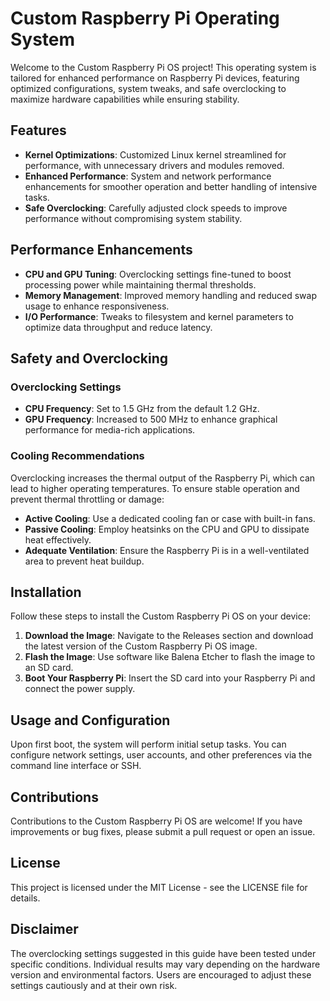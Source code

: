 # Custom Raspberry Pi Operating System

Welcome to the Custom Raspberry Pi OS project! This operating system is tailored for enhanced performance on Raspberry Pi devices, featuring optimized configurations, system tweaks, and safe overclocking to maximize hardware capabilities while ensuring stability.

## Features

- **Kernel Optimizations**: Customized Linux kernel streamlined for performance, with unnecessary drivers and modules removed.
- **Enhanced Performance**: System and network performance enhancements for smoother operation and better handling of intensive tasks.
- **Safe Overclocking**: Carefully adjusted clock speeds to improve performance without compromising system stability.

## Performance Enhancements

- **CPU and GPU Tuning**: Overclocking settings fine-tuned to boost processing power while maintaining thermal thresholds.
- **Memory Management**: Improved memory handling and reduced swap usage to enhance responsiveness.
- **I/O Performance**: Tweaks to filesystem and kernel parameters to optimize data throughput and reduce latency.

## Safety and Overclocking

### Overclocking Settings

- **CPU Frequency**: Set to 1.5 GHz from the default 1.2 GHz.
- **GPU Frequency**: Increased to 500 MHz to enhance graphical performance for media-rich applications.

### Cooling Recommendations

Overclocking increases the thermal output of the Raspberry Pi, which can lead to higher operating temperatures. To ensure stable operation and prevent thermal throttling or damage:

- **Active Cooling**: Use a dedicated cooling fan or case with built-in fans.
- **Passive Cooling**: Employ heatsinks on the CPU and GPU to dissipate heat effectively.
- **Adequate Ventilation**: Ensure the Raspberry Pi is in a well-ventilated area to prevent heat buildup.

## Installation

Follow these steps to install the Custom Raspberry Pi OS on your device:

1. **Download the Image**: Navigate to the Releases section and download the latest version of the Custom Raspberry Pi OS image.
2. **Flash the Image**: Use software like Balena Etcher to flash the image to an SD card.
3. **Boot Your Raspberry Pi**: Insert the SD card into your Raspberry Pi and connect the power supply.

## Usage and Configuration

Upon first boot, the system will perform initial setup tasks. You can configure network settings, user accounts, and other preferences via the command line interface or SSH.

## Contributions

Contributions to the Custom Raspberry Pi OS are welcome! If you have improvements or bug fixes, please submit a pull request or open an issue.

## License

This project is licensed under the MIT License - see the LICENSE file for details.

## Disclaimer

The overclocking settings suggested in this guide have been tested under specific conditions. Individual results may vary depending on the hardware version and environmental factors. Users are encouraged to adjust these settings cautiously and at their own risk.
